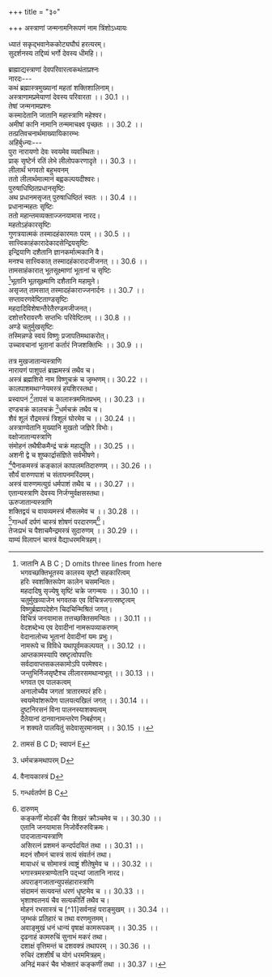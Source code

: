 +++
title = "३०"

+++
अस्त्राणां जन्मनामनिरूपणं नाम त्रिंशोऽध्यायः  
  
ध्यातं सकृद्भवानेककोट्यघौघं हरत्यरम्।  
सुदर्शनस्य तद्दिव्यं भर्गो देवस्य धीमहि।।  
  
ब्राह्माद्यस्त्राणां देवपरिवारत्वकथंताप्रश्नः  
नारदः---  
कथं ब्रह्मास्त्रमुख्यानां महतां शक्तिशालिनाम्।  
अस्त्राणामप्रमेयाणां देवस्य परिवारता ।। 30.1 ।।  
तेषां जन्मनामप्रश्नः  
कस्मादेतानि जातानि महास्त्राणि महेश्वर।  
अमीषां कानि नामानि तन्ममाचक्ष्व पृच्छतः ।। 30.2 ।।  
तत्प्रतिवचनार्थमाख्यायिकारम्भः  
अहिर्बुध्न्यः---  
पुरा नारायणो देवः स्वयमेव व्यवस्थितः।  
प्राक् सृष्टेर्न रतिं लेभे लीलोपकरणादृते ।। 30.3 ।।  
लीलार्थं भगवतो बहुभवनम्  
ततो लीलार्थमात्मानं बह्वकल्पयदीश्वरः।  
पुरुषाधिष्ठितप्रधानसृष्टिः  
अथ प्रधानमसृजत् पुरुषाधिष्ठितं स्वतः ।। 30.4 ।।  
प्रधानान्महतः सृष्टिः  
ततो महान्तमव्यक्ताज्जनयामास नारद।  
महतोऽहंकारसृष्टिः  
गुणत्रयात्मकं तस्मादहंकारमतः परम् ।। 30.5 ।।  
सात्त्विकाहंकारादेकादसेन्द्रियसृष्टिः  
इन्द्रियाणि दशैतानि ज्ञानकर्मात्मकानि वै।  
मनश्च सात्त्विकात् तस्मादहंकारादजीजनत् ।। 30.6 ।।  
तामसाहंकारात् भूतसूक्ष्माणां भूतानां च सृष्टिः  
[^1]भूतानि भूतसूक्ष्माणि दशैतानि महामुने।  
असृजत् तामसात् तस्मादहंकाराज्जनार्दनः ।। 30.7 ।।  
सप्तावरणवेष्टिताण्डसृष्टिः  
महदादिविशेषान्तैरेतैरण्डमजीजनत्।  
दशोत्तरैरावरणैः सप्तभिः परिवेष्टितम् ।। 30.8 ।।  
अण्डे चतुर्मुखसृष्टिः  
तस्मिन्नण्डे स्वयं विष्णुः प्रजापतिमथाकरोत्।  
उच्चावचानां भूतानां कर्तारं निजशक्तिभिः ।। 30.9 ।।  

[^1]: जातानि A B C ; D omits three lines from here  
भगवच्छक्तिभूतस्य कालस्य सृष्टौ सहकारित्वम्  
हरिः स्वशक्तिरूपेण कालेन चसमन्वितः।  
महदादिषु सृज्येषु सृष्टिं चक्रे जगन्मयः ।। 30.10 ।।  
चतुर्मुखव्याजेन भगवतक एव विचित्रजगत्स्रष्टृत्वम्  
विष्णुर्ब्रह्मापदेशेन चिदचिन्मिश्रितं जगत्।  
विचित्रं जनयामास तत्तच्छक्तिसमन्वितः ।। 30.11 ।।  
वेदशब्देभ्य एव देवादीनां नामरूपव्याकरणम्  
वेदानालोच्य भूतानां देवादीनां यमः प्रभुः।  
नामरूपे च विविधे यथापूर्वमकल्पयत् ।। 30.12 ।।  
आप्तकामस्यापि स्रष्टृत्वोपपत्तिः  
[^2]सर्वदावाप्तसकलकामोऽपि परमेश्वरः।  
जन्तुभिर्निजसृष्टैश्च लीलारसमथान्वभूत् ।। 30.13 ।।  
भगवत एव पालकत्वम्  
अनालोच्यैव जगतां त्रातारमपरं हरिः।  
स्वयमेवांशरूपेण पालयत्यखिलं जगत् ।। 30.14 ।।  
दुष्टनिरसनं विना पालनस्याशक्यत्वम्  
दैतेयानां दानवानामन्तरेण निबर्हणम्।  
न शक्यते पालयितुं सदेवासुरमानवम् ।। 30.15 ।।  

[^2]: सर्वदावाप्तकामोऽपि भगवान् परमेश्वरः D  
दुष्टनिबर्हणाय भगवत एव चक्रात्मनावस्थानम्  
अतश्च भगवान् विष्णुश्चक्ररूपी व्यवस्थितः।  
हन्यन्ते तेन चक्रेण विश्वे दैतेयदानवाः ।। 30.16 ।।  
देवादीनां सुदर्शनधारणासामर्थ्यम्  
देवादीनां सुराणां च विशेषाच्च महीक्षिताम्।  
न शक्यते धारयितुं सुदर्शनमनुत्तमम् ।। 30.17 ।।  
शस्त्रास्त्ररूपेण तस्य विभागः  
अतस्तेषां विभक्तानि विविधानि बहूनि च।  
अस्त्राणि शस्त्रजातानि शत्रुनाशाय नारद ।। 30.18 ।।  
भगवदात्मकात् सुदर्शनादस्त्राणामुत्पत्तिः  
अस्त्राणि तानि निर्जग्मुर्विष्णुरूपत् सुदर्शनात्।  
अमोघानि ततोऽस्त्राणि भीषणानि महान्ति च ।। 30.19 ।।  
प्रजाः स्रष्टुं मनश्चक्रे चक्ररूपी जगत्पतिः।  
स्रष्टुमस्त्राणि सर्वाणि स्वस्माद्रूपान्महामुने ।। 30.20 ।।  
तस्माद्देवो भीममापद्य चोग्रं  
रूपं पिङ्गं पिङ्गलावृत्तनेत्रम्।  
दंष्ट्रानिर्यत्पावकप्लुष्टकाष्ठं  
भीमं केशैः पिङ्गलैर्विद्युदाभैः ।। 30.21 ।।  
  
तत्र मुखजातान्यस्त्राणि  
नारायणं पाशुपतं ब्राह्ममस्त्रं तथैव च।  
अस्त्रं ब्रह्मशिरो नाम विष्णुचक्रं च जृम्भणम्।। 30.22 ।।  
कालपाशमथाग्नेयमस्त्रं हयशिरस्तथा।  
प्रस्वापनं [^3]तापसं च कालास्त्रममितप्रभम् ।। 30.23 ।।  
दण्डचक्रं कालचक्रं [^4]धर्मचक्रं तथैव च।  
शैवं शूलं रौद्रमस्त्रं त्रिशूलं घोरमेव च ।। 30.24 ।।  
अस्त्राण्येतानि मुख्यानि मुखतो जज्ञिरे विभोः।  
वक्षोजातान्यस्त्राणि  
संमोहनं तथैषीकमैन्द्रं चक्रं महाद्युति ।। 30.25 ।।  
अशनी द्वे च शुष्कार्द्रासंज्ञिते सर्वभीषणे।  
[^5]पैनाकमस्त्रं कङ्कालं कापालमतिदारुणम् ।। 30.26 ।।  
सौर्यं वारुणपाशं च संतापनमरिंदमम्।  
अस्त्रं वारुणमत्युग्रं धर्मपाशं तथैव च ।। 30.27 ।।  
एतान्यस्त्राणि देवस्य निर्जग्मुर्वक्षसस्तथा।  
ऊरुजातान्यस्त्राणि  
शक्तिद्वयं च वायव्यमस्त्रं मौसलमेव च ।। 30.28 ।।  
[^6]गान्धर्वं दर्पणं चास्त्रं शोषणं परदारणम्[^7]।  
तेजःप्रभं च पैशाचमैन्द्रमस्त्रं सुदारुणम् ।। 30.29 ।।  
याम्यं विलापनं चास्त्रं वैद्याधरममित्रहम्।  

[^3]: तामसं B C D; स्वापनं E  

[^4]: धर्मचक्रमथापरम् D  

[^5]: वैनायकास्त्रं D  

[^6]: गन्धर्वतर्पणं B C  

[^7]: दारुणम्  
कङ्कणीं मोदकीं चैव शिखरं क्रौञ्चमेव च ।। 30.30 ।।  
एतानि जनयामास निजोर्वेरुरुविक्रमः।  
पादजातान्यस्त्राणि  
असिरत्नं प्रशमनं कन्दर्पदयितं तथा ।। 30.31 ।।  
मदनं सौमनं चास्त्रं सत्यं संवर्तनं तथा।  
मायाधरं च सोमास्त्रं त्वाष्ट्रं शीतेषुमेव च ।। 30.32 ।।  
भगास्त्रमस्त्राण्येतानि पद्भ्यां जातानि नारद।  
अपराङ्गजातान्युपसंहारास्त्राणि  
[^8]संदामनं सत्यवन्तं [^9]धरणं धृष्टमेव च ।। 30.33 ।।  
भृशाश्वतनयं चैव सत्यकीर्तिं तथैव च।  
मोहनं [^10]रभसास्त्रं च [^11]सर्वनाहं पराङ्मुखम् ।। 30.34 ।।  
जृम्भकं प्रतिहारं च तथा वरणमुत्तमम्।  
अवाङ्मुखं धनं धान्यं वृषाक्षं कामरूपकम् ।। 30.35 ।।  
दृढनाहं कामरुचिं सुनाभं मकरं तथा।  
दशाक्षं वृत्तिमन्तं च दशवक्त्रं तथापरम् ।। 30.36 ।।  
रुचिरं दशशीर्षं च योगं धरममित्रहम्[^12]।  
[^13]अनिद्रं मकरं चैव [^14]भोक्तारं कङ्कणीं तथा ।। 30.37 ।।  

[^8]: सदमानं A B; सदामनं D  

[^9]: धारणं B C E; वरणं D  

[^10]: भासमस्त्रं च D  
[^11]सर्वनाभं D सर्वनागं B C  

[^12]: अमित्रजम् D  

[^13]: अनित्यं D  

[^14]: भेत्तारं D  
शतोदरं सौमनसं पद्मनाभं तथैव च।  
महानाभं प्रमथनं ज्यौतिषं [^15]क्रथनं तथा ।। 30.38 ।।  
त्रैराशिं सार्चिमालिं च [^16]विमलां धृतिकां तथा।  
[^17]सृष्टिं तथा [^18]विषामास्त्रं [^19]सुध्याताहं तथैव च ।। 30.39 ।।  
विधूतं कृशनं चैव लक्षाक्षं कर्शनं तथा।  
उपसंहाररूपाणि सर्वाण्यस्त्राण्यमूनि वै।  
जनयामास देवोऽसौ स्वापराङ्गात् परंतपः ।। 30.40 ।।  
अध्यायार्थनिगमनम्  
एवमुक्तानि नामानि जन्मान्यापि च नारद।  
अस्त्राणामपि माहात्म्यं यन्त्रस्यास्य समासतः ।। 30.41 ।।  
इति श्रीपाञ्चरात्रे तन्त्ररहस्ये अहिर्बुध्न्यसंहितायाम् अस्त्राणां जन्मनामनिरूपणं नाम त्रिंशोऽध्यायः  
आदितः श्लोकाः 1825  
  

[^15]: शमकं D  

[^16]: विमलावृत्तिकां D  

[^17]: D omits two lines from here  

[^18]: सुषामास्त्रं E.  

[^19]:  संध्याताहं B C.